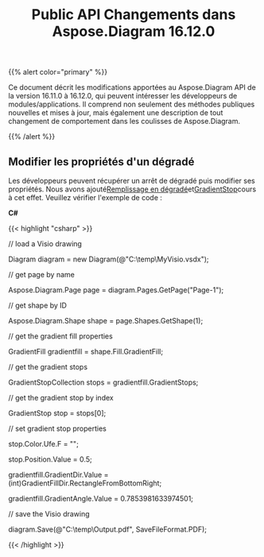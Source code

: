 ﻿---
title: Public API Changements dans Aspose.Diagram 16.12.0
type: docs
weight: 10
url: /fr/net/public-api-changes-in-aspose-diagram-16-12-0/
---
{{% alert color="primary" %}} 

Ce document décrit les modifications apportées au Aspose.Diagram API de la version 16.11.0 à 16.12.0, qui peuvent intéresser les développeurs de modules/applications. Il comprend non seulement des méthodes publiques nouvelles et mises à jour, mais également une description de tout changement de comportement dans les coulisses de Aspose.Diagram.

{{% /alert %}} 
## **Modifier les propriétés d'un dégradé**
Les développeurs peuvent récupérer un arrêt de dégradé puis modifier ses propriétés. Nous avons ajouté[Remplissage en dégradé](http://www.aspose.com/api/net/diagram/aspose.diagram/gradientfill)et[GradientStop](http://www.aspose.com/api/net/diagram/aspose.diagram/gradientstop)cours à cet effet. Veuillez vérifier l'exemple de code :

**C#**

{{< highlight "csharp" >}}

 // load a Visio drawing

Diagram diagram = new Diagram(@"C:\temp\MyVisio.vsdx");

// get page by name

Aspose.Diagram.Page page = diagram.Pages.GetPage("Page-1");

// get shape by ID

Aspose.Diagram.Shape shape = page.Shapes.GetShape(1);

// get the gradient fill properties

GradientFill gradientfill = shape.Fill.GradientFill;

// get the gradient stops

GradientStopCollection stops = gradientfill.GradientStops;

// get the gradient stop by index

GradientStop stop = stops[0];

// set gradient stop properties

stop.Color.Ufe.F = "";

stop.Position.Value = 0.5;

gradientfill.GradientDir.Value = (int)GradientFillDir.RectangleFromBottomRight;

gradientfill.GradientAngle.Value = 0.7853981633974501;

// save the Visio drawing

diagram.Save(@"C:\temp\Output.pdf", SaveFileFormat.PDF);

{{< /highlight >}}
